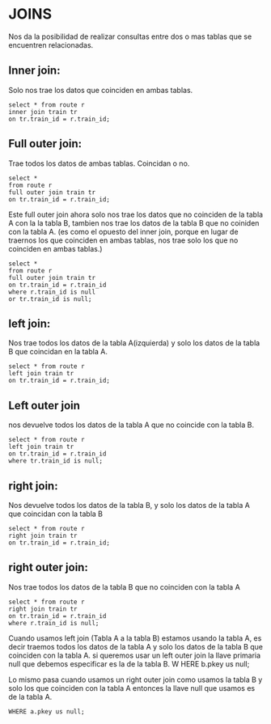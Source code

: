 # JOINS

Nos da la posibilidad de realizar consultas entre dos o mas tablas que se encuentren relacionadas.


## Inner join:
Solo nos trae los datos que coinciden en ambas tablas.

    select * from route r
    inner join train tr
    on tr.train_id = r.train_id;

## Full outer join:
Trae todos los datos de ambas tablas. Coincidan o no.

    select *
    from route r
    full outer join train tr
    on tr.train_id = r.train_id;

Este full outer join ahora solo nos trae los datos que no coinciden de la tabla A
con la la tabla B, tambien nos trae los datos de la tabla B que no coiniden con la
tabla A. (es como el opuesto del inner join, porque en lugar de traernos los que
coinciden en ambas tablas, nos trae solo los que no coinciden en ambas tablas.)

    select *
    from route r
    full outer join train tr
    on tr.train_id = r.train_id
    where r.train_id is null
    or tr.train_id is null;


## left join:
Nos trae todos los datos de la tabla A(izquierda) y solo los datos de la
tabla B que coincidan en la tabla A.

    select * from route r
    left join train tr
    on tr.train_id = r.train_id;

## Left outer join
nos devuelve todos los datos de la tabla A que no coincide con la
tabla B.

    select * from route r
    left join train tr
    on tr.train_id = r.train_id
    where tr.train_id is null;

## right join:
Nos devuelve todos los datos de la tabla B, y solo los datos de la tabla
A que coincidan con la tabla B

    select * from route r
    right join train tr
    on tr.train_id = r.train_id;

## right outer join:
Nos trae todos los datos de la tabla B que no coinciden con
la tabla A

    select * from route r
    right join train tr
    on tr.train_id = r.train_id
    where r.train_id is null;

Cuando usamos left join (Tabla A a la tabla B) estamos usando la tabla A, es
decir traemos todos los datos de la tabla A y solo los datos de la tabla B que coinciden
con la tabla A. si queremos usar un left outer join la llave primaria null que debemos
especificar es la de la tabla B.
W
    HERE b.pkey us null;

Lo mismo pasa cuando usamos un right outer join
como usamos la tabla B y solo los que coinciden con la tabla A entonces la llave null
que usamos es de la tabla A.

    WHERE a.pkey us null;
